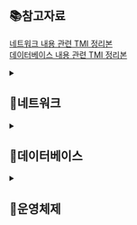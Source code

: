 <h2> 📚참고자료 </h2>

<a href="https://github.com/BACKEND-CS/backend-interview-question/blob/main/TMI/%EB%84%A4%ED%8A%B8%EC%9B%8C%ED%81%AC%20%EC%A7%88%EB%AC%B8%20TMI.md">네트워크 내용 관련 TMI 정리본</a>
<br>
<a href="https://github.com/BACKEND-CS/backend-interview-question/blob/main/TMI/%EB%8D%B0%EC%9D%B4%ED%84%B0%EB%B2%A0%EC%9D%B4%EC%8A%A4%20%EC%A7%88%EB%AC%B8%20TMI.md">데이터베이스 내용 관련 TMI 정리본</a>


<details>
  <summary><h2> 📡네트워크 </h2> </summary>
  
  <details>
  <summary> 웹 통신의 큰 흐름: https://www.google.com/ 을 접속할 때 일어나는 일</summary>
  
    1. 입력한 도메인 주소에 해당하는 서버의 IP주소를 알기 위해 첫번째로 캐싱된 데이터가 있는지 확인한다.
    2. 캐싱된 데이터가 없다면 DNS 서버에서 해당 도메인에 매핑되는 IP 주소가 검색될 때까지 반복적 질의 요청을 진행합니다.
    3. 신뢰할수 있는 연결을 위해 TCP 프로토콜을 이용해 3-way handshake 과정을 진행합니다.
    4. 브라우저가 서버에 HTTP/GET 요청을 보내고, 서버는 해당하는 리소스를 응답하면 브라우저는 리소스를 렌더링해서 클라이언트에게 보여줍니다.
    
  </details>
  
  <details>
  <summary> TCP와 UDP의 차이점에 대해서 설명해보세요.</summary>
  
    - TCP
      1. 가상 회선 방식의 연결 지향형 프로토콜(3/4-way handshake)
      2. 전송 순서 보장
      3. 흐름 제어, 혼잡 제어를 통한 데이터 처리 속도, 패킷 수 조절
      4. 높은 신뢰성 보장
      5. 속도 느림
     
    - UDP
      1. 데이터그램 방식의 비연결형 서비스
      2. 전송 순서 미보장
      3. 데이터 수신 여부 미확인
      4. 신뢰성이 낮음
      5. TCP보다 속도 빠름

  </details>
  
  <details>
  <summary> TCP 3, 4 way handshake에 대해서 설명해보세요.</summary>
  
    TCP 3way handshake는 SYN, ACK 패킷을 주고받으며 가상회선을 수립하는 단계입니다. 
    클라이언트는 서버에 요청을 전송할 수 있는지, 서버는 클라이언트에게 응답을 전송할 수 있는지 확인하는 과정입니다. 
    
    TCP 4way handshake는 ACK, FIN 패킷을 주고받으며, TCP연결을 해제하는 단계입니다.
    단, 서버에서 소켓이 닫혔다고 통지해도 클라이언트 측에서는 일정시간 대기하는데, 혹시나 패킷이 나중에 도착할 수 있기 때문입니다.
    
  </details>
  
  <details>
  <summary> HTTP와 HTTPS의 차이점에 대해서 설명해보세요.</summary>
 
    HTTP와 HTTPS 모두 인터넷 상에서 클라이언트와 서버가 자원을 주고 받을 때 쓰는 통신 규약입니다.
    HTTP 암호화되지 않은 텍스트 교환이고, HTTPS는 TLS/SSL 프로토콜을 사용해 데이터를 암호화하여 통신합니다.

  </details>
  
  <details>
  <summary> SSL Handshake에 대해서 설명해보세요.</summary>
  
    1. 클라이언트는 TCP 3-way handshake를 수행한 이후 데이터 전송합니다.
    2. 서버는 SSL 인증서 보냅니다.
    3. 클라이언트는 받은 SSL 인증서를 인증기관에 검증합니다.
    4. 클라이언트는 서버의 공개키를 얻을 수 있습니다.
    5. 클라이언트가 서버의 공개키로 대칭키를 암호화해서 서버에 보냅니다.
    6. 서버는 이를 개인키로 복호화하고 이후 통신은 공유된 대칭키로 암호화되어 통신합니다.

  </details>
  
  <details>
  <summary> HTTP 메서드와 이것이 하는 역할에 대해서 설명해보세요.</summary>
  
    HTTP 메서드는 클라이언트가 서버에 리소스를 요청할 때 사용하는 방법입니다.
    각 메서드는 서버에서 수행하는 특정 동작을 나타냅니다.
    대표적으로, GET/POST/PUT/DELETE가 있습니다.

    HTTP 메서드는 서버에서 어떤 동작을 수행할지를 결정하여 클라이언트와 서버 간에 명확하고 예측 가능한 상호 작용을 가능하게 합니다.

  </details>
  
  <details>
  <summary> RESTful, REST에 관한 설명</summary>
  
    REST는 각 자원에 대하여 자원의 상태에 대한 정보를 주고받는 개발방식을 말합니다.
    서버의 자원을 어떠한 방식으로 접근하도록 해야 하는지를 구체적으롬 명시한 아키텍쳐 스타일입니다.
    
    이 아키텍쳐 원칙을 잘 준수해서 설계했을 때 RESTful하다고 할 수 있습니다.

  </details>

  <details>
  <summary> OSI 7계층과 존재 이유</summary>
    
    OSI 7계층은 네트워크에서 통신이 일어나는 과정을 7단계로 나눈 것을 말합니다.
    
    통신이 일어나는 과정을 단계별로 파악하기 용이합니다.
    문제가 발생했을 때 다른 단계의 장비/소프트웨어를 건드리지 않고 문제가 발생한 단계에서 해결할 수 있습니다.
    
  </details>
  <details>
  <summary> TCP/IP 4계층</summary>
  
    TCP/IP 4계층은 TCP/IP 프로토콜 통신 과정에 초점을 맞춘 모델입니다.
    OSI 7계층에 비해 간소화된 계층 구조로 네트워크 통신의 효율성을 높이고자 하는데 그 목적이 있습니다.

  </details>
  <details>
  <summary> 웹 서버 소프트웨어(Apache, Nginx)는 OSI 7계층 중 어디서 작동하는지 설명해보세요.</summary>
  
    Web Server는 HTTP 프로토콜을 이용하여 HTML 데이터를 클라이언트에게 제공해주는 서버입니다.

    HTTP 프로토콜이란 OSI 7 계층인 응용 계층에 위치한 프로토콜로서 브라우저(클라이언트)와 서버 사이에 정보를 주고 받기 위한 프로토콜로 사용된다. 

    그렇기 때문에 웹 서버 소프트웨어인 Apache, Nginx는 OSI 7계층 중 응용 계층(Application Layer)에서 작동합니다.

  </details>

</details>

<details>
 <summary><h2> 📳데이터베이스 </h2> </summary>

  <details>
  <summary> 데이터베이스에서 인덱스를 사용하는 이유 및 장단점에 대해 설명해주세요.</summary>
    
    RDBMS에서 데이터 조회 성능 향상을 위해 사용합니다.
    
    장점은 테이블의 레코드를 Full scan하지 않아 검색 속도가 향상됩니다.
    
    단점은 3가지가 있습니다.
    첫 번째로, 조회를 제외한(INSERT, UPDATE, DELETE) 성능에 악영향을 미칩니다.
    두 번째로, 인덱스를 위한 추가 저장 공간이 필요합니다.
    세 번째로, 인덱스를 생성하고 주기적으로 관리할 인력과 시간이 소요됩니다.
     
  </details>
  
  <details>
  <summary> 트랜잭션에 대해서 설명해주세요.</summary>
  
    데이터베이스의 상태를 변화시키는 하나의 논리적인 작업 단위입니다.
    
    하나의 트랜잭션은 여러 개의 연산이 수행될 수 있습니다.
     
  </details>
  
  <details>
  <summary> ACID에 대해서 설명해주세요.</summary>
     
     ACID는 트랜잭션이 안전하게 수행된다는 것을 보장하기 위한 성질로 4가지 특성이 있습니다.
     
     1. 원자성(Atomicity) 
        트랜잭션이 DB에 모두 반영되거나, 중간에 어떤 문제가 발생한다면 전혀 반영되지 않아야 합니다.
        
     2. 일관성(consistency)
        트랜잭션 작업이 완료된 후에도, 데이터베이스의 제약조건이 지켜져야 합니다.
        
     3. 고립성(Isolation)
        둘 이상의 트랜잭션이 실행되고 있을 때, 각각의 트랜잭션은 서로 간섭없이 독립적으로 수행되어야 합니다.
        
     4. 지속성(Durability)
        성공적으로 트랜잭션이 수행되었다면, 그 결과는 데이터베이스에 영구적으로 보존되어야 합니다.
        
  </details>
  
  <details>
  <summary> 트랜잭션 격리 수준(Transaction Isolation Levels)에 대해서 설명해주세요.</summary>
     
     트랜잭션들끼리 일관성 있는 데이터를 얼마나 허용할 것인지 정해놓은 수준을 말합니다.
     
     고립 수준이 높을수록 일관성은 보장되나 그만큼 동시성이 떨어져 성능은 하락합니다.
     
     수준은 총 4단계로, Read Uncommitted, Read Committed, Repeatable Read, Serializable이 있습니다.
     
     이상 현상은 Dirty Read, Non Repeatable Read, Phantom Read가 있습니다.
     
  </details>
  
  <details>
  <summary> 정규화에 대해서 설명해주세요.</summary>
     
     정규화는 관계형 데이터 모델에서 릴레이션의 구조, 스키마를 변경해 가는 과정을 말합니댜.
     
     정규화의 목적
     1. 데이터의 중복을 없애면서 불필요한 데이터를 최소화시킨다.
     2. 무결성을 지키고, 이상 현상을 방지한다.
     3. 테이블 구성을 논리적이고 직관적으로 할 수 있다.
     4. 데이터베이스 구조를 확장에 용이해진다.
     
     
  </details>
  
  <details>
  <summary> JOIN에 대해서 설명해주세요.</summary>
     
      조인은 한 테이블의 primary key로 사용되는 column을 기준으로 두 개의 테이블을 서로 묶어서 하나의 결과를 만들어 내는 것을 말합니다.

    - INNER JOIN(내부 조인)은 두 테이블에 모두 있는 행들만
    - OUTER JOIN(외부 조인)은 기준 테이블에 있는 모든 행들을 가져오고,
    - CROSS JOIN(상호 조인)은 모든 행을 가져옵니다.
    - SELF JOIN(자체 조인)은 자신이 자신과 조인한다는 의미로, 1개의 테이블을 사용합니다.
     
  </details>
  
  <details>
  <summary> RDBMS vs NOSQL에 대해서 설명해주세요.</summary>
     
     RDBMS는 관계형 데이터 베이스로 행과 열로 이루어진 테이블에 데이터를 저장하고, 테이블간의 관계를 만들 수 있습니다. 
     테이블에 정해진 스키마에 따라 데이터를 저장해야 하고, SQL을 사용해 데이터를 다룰 수 있습니다. 
     엄격한 transaction 처리를 필요로 하거나 명확한 데이터 구조를 보장받기를 원할 때 사용하기 좋지만,
     SCALE-UP만 가능해서 비용이 커질수 있습니다.

     NoSQL은 비관계형 데이터 베이스로 정형과 비정형 데이터 모두 (텍스트, 비디오, 오디오, 이미지)를 저장할 수 있습니다. 
     수평확장이 가능하기 때문에 방대한 양의 데이터를 저장해야 하거나
     정확한 데이터 구조를 알 수 없고 데이터가 변경/확장될 수 있는 시스템에 적합합니다.
     
  </details>
  
  <details>
  <summary> Redis에 대해서 간단히 설명해주세요.</summary>
     
     인 메모리 기반의 고성능 key-value 구조의 데이터 스토어입니다. 
     일반적인 데이터베이스는 하드 디스크나 SSD에 저장하는 반면, Redis는 메모리(RAM)에 저장해 디스크 스캐닝 과정이 필요없어 매우 빠릅니다.
     
     대표적인 특징으로는,
     
     1. 휘발성 메모리를 사용하므로(RAM) Snapshot, AOF방식으로 데이터 유실을 방지합니다.
     2. String, Sets, Sorted Sets, Hashes, Lists의 다양한 자료 구조를 지원합니다.
     3. 싱글 스레드로 동작하기 때문에 Thread Safe합니다.
    
  </details>
  
  <details>
  <summary> Redis와 Memcached의 차이에 대해서 설명해주세요.</summary>
     
     1. Memcached는 멀티스레드를 지원해서 멀티 프로세싱이 가능하나, Redis는 싱글 스레드 기반으로 동작합니다.
     2. 데이터 축출 시 Memcached의 경우, LRU(Least Recently Used) 알고리즘만을 채택하고 있지만, Redis는 다양하고 미세한 방법을 제공합니다.
     3. Memcached의 경우 문자열 데이터만 지원하나, Redis는 다양한 데이터 타입을 지원합니다.
     4. Memcached의 경우 데이터를 영속화할 수 있는 기능이 없지만, Redis의 경우 AOF 기반으로 데이터를 영속화할 수 있습니다.
     5. Redis에는 Memcached에는 없는 낙관적 락 기반의 트랜잭션, Replication(데이터 복제), Pub/Sub의 기능을 제공합니다.
     
     트래픽이 몰리는 상황이 자주 발생한다면 멀티 프로세싱 처리가 가능한 Memcached를, 다양한 자료구조가 필요하다면 Redis를 사용하는 것이 좋습니다.
     
  </details>
  
  <details>
  <summary> Elastic Search에 대해서 간단히 설명해주세요.</summary>
     
    자바로 개발된 오픈소스 검색엔진입니다. 단독으로 사용하기보다는 ELK 스택이라고 부르는 Logstash, Kibana를 추가적으로 사용합니다.
    
    장점은 역색인 구조로 데이터를 저장해서 검색 성능이 뛰어납니다. 그리고, 샤드를 통해 scale-out할 수 있고, Replica로 데이터의 안정성을 보장할 수 있습니다.
    정해진 스키마 개념이 없습니다.
    
    단점은 실시간 처리가 불가능하고, 트랜잭션과 롤백 같은 기능을 지원하지 않습니다.
     
  </details>
  
  <details>
  <summary> Elastic Search의 인덱스 구조와 RDBMS의 인덱스 구조의 차이에 대해 설명해주세요.</summary>
    
    Elastic Search는 키워드를 통해 문서를 찾아내는 역색인 구조로 인덱스를 저장합니다.
    RDBMS는 B-Tree와 그와 유사한 구조로 인덱스를 저장합니다.
    
  </details>
  
  <details>
  <summary> Elastic Search의 키워드 검색과 RDBMS의 LIKE 검색의 차이에 대해 설명해주세요.</summary>
    
    RDBMS의 경우 Full Scan을 테이블에 저장된 모든 데이터를 탐색하며 
    해당 컬럼의 데이터가 주어진 패턴과 일치하는지 여부를 따져서 결과를 필터링하기 때문에 상대적으로 느립니다.
    
    Elastic Search는 텍스트를 term 단위로 쪼개서 생성하고, 이를 역 인덱스 목록에 대응되는 document를 저장하기 때문에 
    검색 시 빠르게 검색할 수 있습니다.
    
  </details>
  
  
</details>


 <details>
 <summary><h2> 📳운영체제 </h2> </summary>

  <details>
  <summary> Blocking/Non-blocking & Synchronous/Asynchronous</summary>
      
    - Blocking : 호출된 함수가 자신의 작업을 다 마칠 때까지 제어권을 가지고 있고, 호출한 함수는 호출된 함수가 작업을 마무리할 때까지 기다립니다.
    - Non-blocking : 호출된 함수가 작업을 마치지 않아도 제어권을 호출한 함수에게 바로 넘겨주어 호출한 함수도 자신의 작업을 진행할 수 있습니다.
      
      -> 호출된 함수가 호출한 함수에게 제어권을 넘겨주는 유무의 차이
      
    - Synchronous : 요청 순서에 맞게 하나씩 처리하는 것을 말합니다.
    - Asynchronous : 하나의 요청이 끝나기도 전에, 다른 요청을 동시에 처리할 수 있는 것을 말합니다.
     
     -> 즉, 호출된 함수를 호출한 함수가 신경쓰는지, 호출된 함수 스스로 신경쓰는지를 동기/비동기라고 생각하면 된다.
     
  </details>
 </details>


